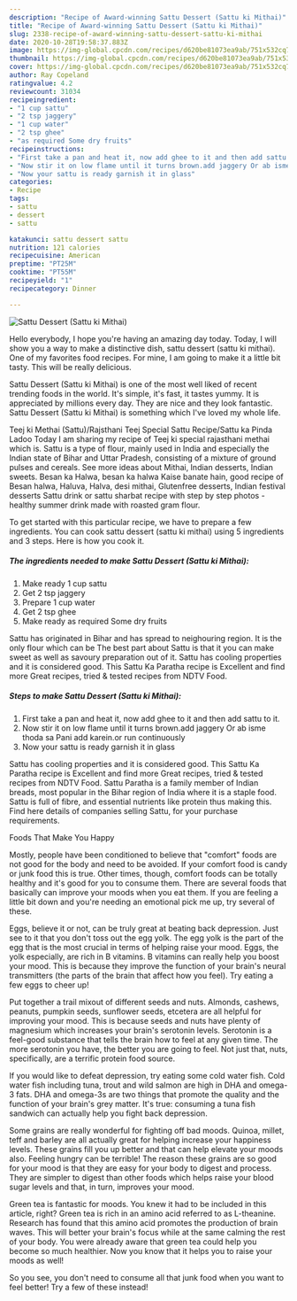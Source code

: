 ```yaml
---
description: "Recipe of Award-winning Sattu Dessert (Sattu ki Mithai)"
title: "Recipe of Award-winning Sattu Dessert (Sattu ki Mithai)"
slug: 2338-recipe-of-award-winning-sattu-dessert-sattu-ki-mithai
date: 2020-10-28T19:58:37.883Z
image: https://img-global.cpcdn.com/recipes/d620be81073ea9ab/751x532cq70/sattu-dessert-sattu-ki-mithai-recipe-main-photo.jpg
thumbnail: https://img-global.cpcdn.com/recipes/d620be81073ea9ab/751x532cq70/sattu-dessert-sattu-ki-mithai-recipe-main-photo.jpg
cover: https://img-global.cpcdn.com/recipes/d620be81073ea9ab/751x532cq70/sattu-dessert-sattu-ki-mithai-recipe-main-photo.jpg
author: Ray Copeland
ratingvalue: 4.2
reviewcount: 31034
recipeingredient:
- "1 cup sattu"
- "2 tsp jaggery"
- "1 cup water"
- "2 tsp ghee"
- "as required Some dry fruits"
recipeinstructions:
- "First take a pan and heat it, now add ghee to it and then add sattu to it."
- "Now stir it on low flame until it turns brown.add jaggery Or ab isme thoda sa Pani add karein.or run continuously"
- "Now your sattu is ready garnish it in glass"
categories:
- Recipe
tags:
- sattu
- dessert
- sattu

katakunci: sattu dessert sattu 
nutrition: 121 calories
recipecuisine: American
preptime: "PT25M"
cooktime: "PT55M"
recipeyield: "1"
recipecategory: Dinner

---
```



![Sattu Dessert (Sattu ki Mithai)](https://img-global.cpcdn.com/recipes/d620be81073ea9ab/751x532cq70/sattu-dessert-sattu-ki-mithai-recipe-main-photo.jpg)

Hello everybody, I hope you're having an amazing day today. Today, I will show you a way to make a distinctive dish, sattu dessert (sattu ki mithai). One of my favorites food recipes. For mine, I am going to make it a little bit tasty. This will be really delicious.

Sattu Dessert (Sattu ki Mithai) is one of the most well liked of recent trending foods in the world. It's simple, it's fast, it tastes yummy. It is appreciated by millions every day. They are nice and they look fantastic. Sattu Dessert (Sattu ki Mithai) is something which I've loved my whole life.

Teej ki Methai (Sattu)/Rajsthani Teej Special Sattu Recipe/Sattu ka Pinda Ladoo Today I am sharing my recipe of Teej ki special rajasthani methai which is. Sattu is a type of flour, mainly used in India and especially the Indian state of Bihar and Uttar Pradesh, consisting of a mixture of ground pulses and cereals. See more ideas about Mithai, Indian desserts, Indian sweets. Besan ka Halwa, besan ka halwa Kaise banate hain, good recipe of Besan halwa, Haluva, Halva, desi mithai, Glutenfree desserts, Indian festival desserts Sattu drink or sattu sharbat recipe with step by step photos - healthy summer drink made with roasted gram flour.


To get started with this particular recipe, we have to prepare a few ingredients. You can cook sattu dessert (sattu ki mithai) using 5 ingredients and 3 steps. Here is how you cook it.

<!--inarticleads1-->

##### The ingredients needed to make Sattu Dessert (Sattu ki Mithai):

1. Make ready 1 cup sattu
1. Get 2 tsp jaggery
1. Prepare 1 cup water
1. Get 2 tsp ghee
1. Make ready as required Some dry fruits


Sattu has originated in Bihar and has spread to neighouring region. It is the only flour which can be The best part about Sattu is that it you can make sweet as well as savoury preparation out of it. Sattu has cooling properties and it is considered good. This Sattu Ka Paratha recipe is Excellent and find more Great recipes, tried &amp; tested recipes from NDTV Food. 

<!--inarticleads2-->

##### Steps to make Sattu Dessert (Sattu ki Mithai):

1. First take a pan and heat it, now add ghee to it and then add sattu to it.
1. Now stir it on low flame until it turns brown.add jaggery Or ab isme thoda sa Pani add karein.or run continuously
1. Now your sattu is ready garnish it in glass


Sattu has cooling properties and it is considered good. This Sattu Ka Paratha recipe is Excellent and find more Great recipes, tried &amp; tested recipes from NDTV Food. Sattu Paratha is a family member of Indian breads, most popular in the Bihar region of India where it is a staple food. Sattu is full of fibre, and essential nutrients like protein thus making this. Find here details of companies selling Sattu, for your purchase requirements. 

Foods That Make You Happy


Mostly, people have been conditioned to believe that "comfort" foods are not good for the body and need to be avoided. If your comfort food is candy or junk food this is true. Other times, though, comfort foods can be totally healthy and it's good for you to consume them. There are several foods that basically can improve your moods when you eat them. If you are feeling a little bit down and you're needing an emotional pick me up, try several of these.

Eggs, believe it or not, can be truly great at beating back depression. Just see to it that you don't toss out the egg yolk. The egg yolk is the part of the egg that is the most crucial in terms of helping raise your mood. Eggs, the yolk especially, are rich in B vitamins. B vitamins can really help you boost your mood. This is because they improve the function of your brain's neural transmitters (the parts of the brain that affect how you feel). Try eating a few eggs to cheer up!

Put together a trail mixout of different seeds and nuts. Almonds, cashews, peanuts, pumpkin seeds, sunflower seeds, etcetera are all helpful for improving your mood. This is because seeds and nuts have plenty of magnesium which increases your brain's serotonin levels. Serotonin is a feel-good substance that tells the brain how to feel at any given time. The more serotonin you have, the better you are going to feel. Not just that, nuts, specifically, are a terrific protein food source.

If you would like to defeat depression, try eating some cold water fish. Cold water fish including tuna, trout and wild salmon are high in DHA and omega-3 fats. DHA and omega-3s are two things that promote the quality and the function of your brain's grey matter. It's true: consuming a tuna fish sandwich can actually help you fight back depression. 

Some grains are really wonderful for fighting off bad moods. Quinoa, millet, teff and barley are all actually great for helping increase your happiness levels. These grains fill you up better and that can help elevate your moods also. Feeling hungry can be terrible! The reason these grains are so good for your mood is that they are easy for your body to digest and process. They are simpler to digest than other foods which helps raise your blood sugar levels and that, in turn, improves your mood.

Green tea is fantastic for moods. You knew it had to be included in this article, right? Green tea is rich in an amino acid referred to as L-theanine. Research has found that this amino acid promotes the production of brain waves. This will better your brain's focus while at the same calming the rest of your body. You were already aware that green tea could help you become so much healthier. Now you know that it helps you to raise your moods as well!

So you see, you don't need to consume all that junk food when you want to feel better! Try a few of these instead!

